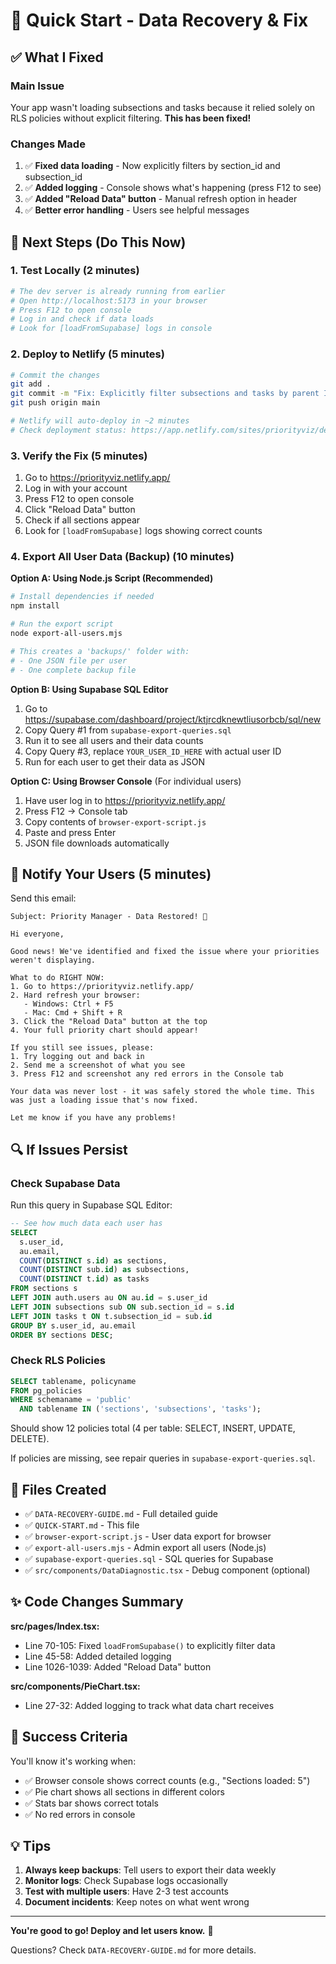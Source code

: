 # 🚀 Quick Start - Data Recovery & Fix

## ✅ What I Fixed

### Main Issue
Your app wasn't loading subsections and tasks because it relied solely on RLS policies without explicit filtering. **This has been fixed!**

### Changes Made
1. ✅ **Fixed data loading** - Now explicitly filters by section_id and subsection_id
2. ✅ **Added logging** - Console shows what's happening (press F12 to see)
3. ✅ **Added "Reload Data" button** - Manual refresh option in header
4. ✅ **Better error handling** - Users see helpful messages

## 🎯 Next Steps (Do This Now)

### 1. Test Locally (2 minutes)
```bash
# The dev server is already running from earlier
# Open http://localhost:5173 in your browser
# Press F12 to open console
# Log in and check if data loads
# Look for [loadFromSupabase] logs in console
```

### 2. Deploy to Netlify (5 minutes)
```bash
# Commit the changes
git add .
git commit -m "Fix: Explicitly filter subsections and tasks by parent IDs"
git push origin main

# Netlify will auto-deploy in ~2 minutes
# Check deployment status: https://app.netlify.com/sites/priorityviz/deploys
```

### 3. Verify the Fix (5 minutes)
1. Go to https://priorityviz.netlify.app/
2. Log in with your account
3. Press F12 to open console
4. Click "Reload Data" button
5. Check if all sections appear
6. Look for `[loadFromSupabase]` logs showing correct counts

### 4. Export All User Data (Backup) (10 minutes)

**Option A: Using Node.js Script (Recommended)**
```bash
# Install dependencies if needed
npm install

# Run the export script
node export-all-users.mjs

# This creates a 'backups/' folder with:
# - One JSON file per user
# - One complete backup file
```

**Option B: Using Supabase SQL Editor**
1. Go to https://supabase.com/dashboard/project/ktjrcdknewtliusorbcb/sql/new
2. Copy Query #1 from `supabase-export-queries.sql`
3. Run it to see all users and their data counts
4. Copy Query #3, replace `YOUR_USER_ID_HERE` with actual user ID
5. Run for each user to get their data as JSON

**Option C: Using Browser Console** (For individual users)
1. Have user log in to https://priorityviz.netlify.app/
2. Press F12 → Console tab
3. Copy contents of `browser-export-script.js`
4. Paste and press Enter
5. JSON file downloads automatically

## 📧 Notify Your Users (5 minutes)

Send this email:

```
Subject: Priority Manager - Data Restored! 🎉

Hi everyone,

Good news! We've identified and fixed the issue where your priorities weren't displaying.

What to do RIGHT NOW:
1. Go to https://priorityviz.netlify.app/
2. Hard refresh your browser: 
   - Windows: Ctrl + F5
   - Mac: Cmd + Shift + R
3. Click the "Reload Data" button at the top
4. Your full priority chart should appear!

If you still see issues, please:
1. Try logging out and back in
2. Send me a screenshot of what you see
3. Press F12 and screenshot any red errors in the Console tab

Your data was never lost - it was safely stored the whole time. This was just a loading issue that's now fixed.

Let me know if you have any problems!
```

## 🔍 If Issues Persist

### Check Supabase Data
Run this query in Supabase SQL Editor:
```sql
-- See how much data each user has
SELECT 
  s.user_id,
  au.email,
  COUNT(DISTINCT s.id) as sections,
  COUNT(DISTINCT sub.id) as subsections,
  COUNT(DISTINCT t.id) as tasks
FROM sections s
LEFT JOIN auth.users au ON au.id = s.user_id
LEFT JOIN subsections sub ON sub.section_id = s.id
LEFT JOIN tasks t ON t.subsection_id = sub.id
GROUP BY s.user_id, au.email
ORDER BY sections DESC;
```

### Check RLS Policies
```sql
SELECT tablename, policyname
FROM pg_policies
WHERE schemaname = 'public' 
  AND tablename IN ('sections', 'subsections', 'tasks');
```

Should show 12 policies total (4 per table: SELECT, INSERT, UPDATE, DELETE).

If policies are missing, see repair queries in `supabase-export-queries.sql`.

## 📁 Files Created

- ✅ `DATA-RECOVERY-GUIDE.md` - Full detailed guide
- ✅ `QUICK-START.md` - This file
- ✅ `browser-export-script.js` - User data export for browser
- ✅ `export-all-users.mjs` - Admin export all users (Node.js)
- ✅ `supabase-export-queries.sql` - SQL queries for Supabase
- ✅ `src/components/DataDiagnostic.tsx` - Debug component (optional)

## ✨ Code Changes Summary

**src/pages/Index.tsx:**
- Line 70-105: Fixed `loadFromSupabase()` to explicitly filter data
- Line 45-58: Added detailed logging
- Line 1026-1039: Added "Reload Data" button

**src/components/PieChart.tsx:**
- Line 27-32: Added logging to track what data chart receives

## 🎉 Success Criteria

You'll know it's working when:
- ✅ Browser console shows correct counts (e.g., "Sections loaded: 5")
- ✅ Pie chart shows all sections in different colors
- ✅ Stats bar shows correct totals
- ✅ No red errors in console

## 💡 Tips

1. **Always keep backups**: Tell users to export their data weekly
2. **Monitor logs**: Check Supabase logs occasionally
3. **Test with multiple users**: Have 2-3 test accounts
4. **Document incidents**: Keep notes on what went wrong

---

**You're good to go! Deploy and let users know.** 🚀

Questions? Check `DATA-RECOVERY-GUIDE.md` for more details.

